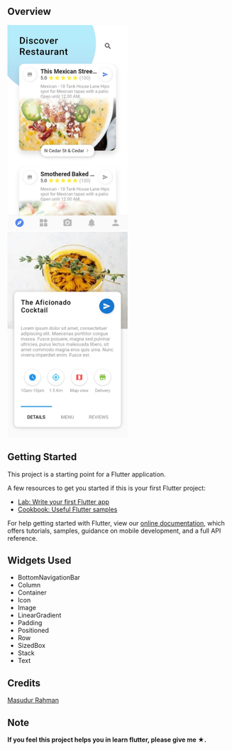 ## Overview

<img src="https://github.com/wakdyan/Flutter-Restaurant-UI/blob/master/assets/Home%20Page.png?raw=true" width="271" height="462" /> <img src="https://github.com/wakdyan/Flutter-Restaurant-UI/blob/master/assets/Detail%20Page.png?raw=true" width="271" height="462" />   

## Getting Started

This project is a starting point for a Flutter application.

A few resources to get you started if this is your first Flutter project:

- [Lab: Write your first Flutter app](https://flutter.dev/docs/get-started/codelab)
- [Cookbook: Useful Flutter samples](https://flutter.dev/docs/cookbook)

For help getting started with Flutter, view our
[online documentation](https://flutter.dev/docs), which offers tutorials,
samples, guidance on mobile development, and a full API reference.

## Widgets Used

- BottomNavigationBar
- Column
- Container
- Icon
- Image
- LinearGradient
- Padding
- Positioned
- Row
- SizedBox
- Stack
- Text

## Credits

[Masudur Rahman](https://dribbble.com/shots/4077985-Restaurants-App-Exploration)

## Note
<b>If you feel this project helps you in learn flutter, please give me ★.